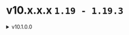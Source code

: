 # v10.x.x.x `1.19 - 1.19.3`
<details>
<summary> v10.1.0.0 </summary>

  **Descarga:** https://github.com/IBlazingX/-Minecraft-Make-Custom-Music-Discs/blob/main/downloads/blx_mcmd-v10_1_0_0.zip <br>
  **Resourcepack:** *no requerido* <br>
  <br>
  **Historial de cambios:** https://github.com/IBlazingX/-Minecraft-Make-Custom-Music-Discs/blob/main/changelog/v10.1.0.0.md

</details>
